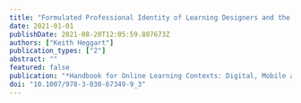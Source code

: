 ```yaml
---
title: "Formulated Professional Identity of Learning Designers and the Role of Open Education in Maintaining That Identity"
date: 2021-01-01
publishDate: 2021-08-20T12:05:59.807673Z
authors: ["Keith Heggart"]
publication_types: ["2"]
abstract: ""
featured: false
publication: "*Handbook for Online Learning Contexts: Digital, Mobile and Open*"
doi: "10.1007/978-3-030-67349-9_3"
---
```


